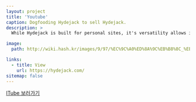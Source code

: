 ```yaml
---
layout: project
title: 'Youtube'
caption: Dogfooding Hydejack to sell Hydejack.
description: >
  While Hydejack is built for personal sites, it's versatility allows it to be used a product page as well.

image: 
  path: http://wiki.hash.kr/images/9/97/%EC%9C%A0%ED%8A%9C%EB%B8%8C_%EB%A1%9C%EA%B3%A0.png

links:
  - title: View
    url: https://hydejack.com/
sitemap: false
---
```


<a href="https://itube-reloaded.herokuapp.com" target="_blank">ITube 보러가기